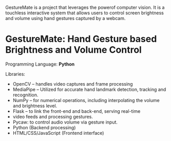 GestureMate is a project that leverages the powerof computer vision. It is a touchless interactive system that allows users to control screen brightness and volume using hand gestures captured by a webcam.
# GestureMate: Hand Gesture based Brightness and Volume Control

Programming Language: **Python**

Libraries: 
- OpenCV – handles video captures and frame processing
- MediaPipe – Utilized for accurate hand landmark detection, tracking and recognition.
- NumPy – for numerical operations, including interpolating the volume and brightness level.
- Flask – to link the front-end and back-end, serving real-time
- video feeds and processing gestures.
- Pycaw: to control audio volume via gesture input.
- Python (Backend processing)
- HTML/CSS/JavaScript (Frontend interface)
